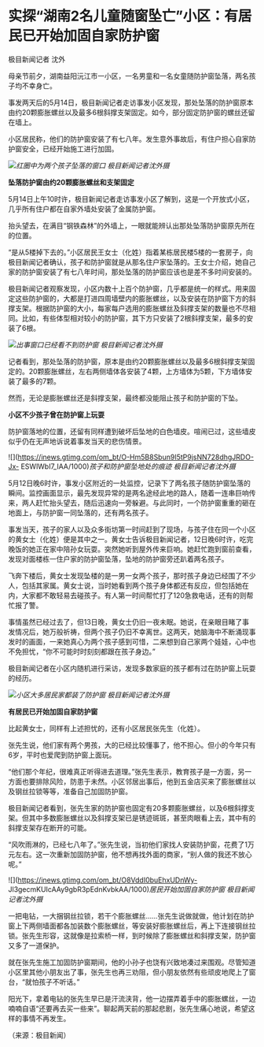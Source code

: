 # 实探“湖南2名儿童随窗坠亡”小区：有居民已开始加固自家防护窗

极目新闻记者 沈外

母亲节前夕，湖南益阳沅江市一小区，一名男童和一名女童随防护窗坠落，两名孩子均不幸身亡。

事发两天后的5月14日，极目新闻记者走访事发小区发现，那处坠落的防护窗原本由约20颗膨胀螺丝以及最多6根斜撑支架固定。如今，部分固定防护窗的螺丝还留在墙上。

小区居民称，他们的防护窗安装了有七八年。发生意外事故后，有住户担心自家防护窗安全，已经开始施工进行加固。

![](https://inews.gtimg.com/om_bt/Oy0__DFIVtf00kjWbEsbzyJMh9UpvKI5gj5vrBgiyMEvgAA/1000)_红圈中为两个孩子坠落的窗口
极目新闻记者沈外摄_

**坠落防护窗由约20颗膨胀螺丝和支架固定**

5月14日上午10时许，极目新闻记者走访事发小区了解到，这是一个开放式小区，几乎所有住户都在自家外墙处安装了金属防护窗。

抬头望去，在满目“钢铁森林”的外墙上，一眼就能辨认出那处坠落防护窗原先所在的位置。

“是从5楼掉下去的。”小区居民王女士（化姓）指着某栋居民楼5楼的一套房子，向极目新闻记者确认，孩子和防护窗就是从那名住户家坠落的。王女士介绍，她自己家的防护窗安装了有七八年时间，那处坠落的防护窗应该也是差不多时间安装的。

极目新闻记者观察发现，小区内数十上百个防护窗，几乎都是统一的样式。用来固定这些防护窗的，大都是打进四周墙壁内的膨胀螺丝，以及安装在防护窗下方的斜撑支架。根据防护窗的大小，每家每户选用的膨胀螺丝及斜撑支架的数量也不尽相同。比如，有些体型相对较小的防护窗，其下方只安装了2根斜撑支架，最多的安装了6根。

![](https://inews.gtimg.com/om_bt/O_GNJbxHUNWxmNPsKWFmvcRjj6W06a_dJakWMQe_vCOKwAA/1000)_出事窗口已经看不到防护窗
极目新闻记者沈外摄_

记者看到，那处坠落的防护窗，原本是由约20颗膨胀螺丝以及最多6根斜撑支架固定的。20颗膨胀螺丝，左右两侧墙体各安装了4颗，上方墙体为5颗，下方墙体安装了最多的7颗。

然而，无论是膨胀螺丝还是斜撑支架，最终都没能阻止孩子和防护窗的下坠。

**小区不少孩子曾在防护窗上玩耍**

防护窗落地的位置，还留有同样遭到破坏后坠地的白色墙皮。喧闹已过，这些墙皮似乎仍在无声地诉说着事发当天的悲伤情景。

![](https://inews.gtimg.com/om_bt/O-Hm5B8Sbun9I5tP9jsNN728dhgJRDO-Jx-
ESWlWbI7_IAA/1000)_孩子和防护窗坠地处的痕迹 极目新闻记者沈外摄_

5月12日晚6时许，事发小区附近的一处监控，记录下了两名孩子随防护窗坠落的瞬间。监控画面显示，最先发现异常的是两名途经此地的路人，随着一连串巨响传来，两人赶忙抬头望去，随后迅速向一旁躲避。与此同时，一个防护窗重重的砸在地面上，与防护窗一同坠落的，还有两名孩子。

事发当天，孩子的家人以及众多街坊第一时间赶到了现场，与孩子住在同一个小区的黄女士（化姓）便是其中之一。黄女士告诉极目新闻记者，12日晚6时许，吃完晚饭的她正在家中陪孙女玩耍。突然她听到屋外传来巨响。她赶忙跑到窗前查看，发现对面楼栋一住户家的防护窗坠落，坠地的防护窗旁还趴着两名孩子。

飞奔下楼后，黄女士发现坠楼的是一男一女两个孩子，那时孩子身边已经围了不少人，包括其家属。黄女士说，当时她看到两个孩子身体都还有反应，但包括她在内，大家都不敢轻易去碰孩子。有人第一时间帮忙打了120急救电话，还有的则帮忙报了警。

事情虽然已经过去了，但13日晚，黄女士仍旧一夜未眠。她说，在亲眼目睹了事发情况后，她万般祈祷，但两个孩子仍旧不幸离世。这两天，她脑海中不断涌现事发时的画面，一来她真心为两个孩子感到可惜，二来想到自己家两个娃娃，心中也不免担忧，“你不可能时时刻刻都跟在孩子身边。”

极目新闻记者在小区内随机进行采访，发现多数家庭的孩子都有过在防护窗上玩耍的经历。

![](https://inews.gtimg.com/om_bt/ORfOn3bREae34yyDsGVUz6ApdtZQlPM_lO39KEgkU2H8YAA/1000)_小区大多居民家都装了防护窗
极目新闻记者沈外摄_

**有居民已开始加固自家防护窗**

比起黄女士，同样有上述担忧的，还有小区居民张先生（化姓）。

张先生说，他们家有两个男孩，大的已经比较懂事了，他不担心。但小的今年只有6岁，平时也爱爬到防护窗上面玩。

“他们那个年纪，很难真正听得进去道理。”张先生表示，教育孩子是一方面，另一方面也要排除风险，防患于未然。小区邻居出事后，他到五金店买来了膨胀螺丝以及钢丝拉锁等等，准备自己加固防护窗。

极目新闻记者看到，张先生家的防护窗也固定有20多颗膨胀螺丝，以及6根斜撑支架。但其中多数膨胀螺丝以及斜撑支架已是锈迹斑斑，甚至肉眼看上去，其中有的斜撑支架存在断开的可能。

“风吹雨淋的，已经七八年了。”张先生说，当初他们家找人安装防护窗，花费了1万元左右。这一次重新加固防护窗，他不想再找外面的商家，“别人做的我还不放心呢。”

![](https://inews.gtimg.com/om_bt/O8VddI0buEhxUDnWy-
Jl3gecmKUIcAAy9gbR3pEdnKvbkAA/1000)_居民开始加固自家防护窗 极目新闻记者沈外摄_

一把电钻，一大捆钢丝拉锁，若干个膨胀螺丝……张先生说做就做，他计划在防护窗上下两侧墙面都各加装数个膨胀螺丝，等安装好膨胀螺丝后，再上下连接钢丝拉锁。张先生形容，这就像是拉索桥一样，到时候除了膨胀螺丝和斜撑支架，防护窗又多了一道保护。

就在张先生施工加固防护窗期间，他的小孙子也饶有兴致地凑过来围观。尽管知道小区里其他小朋友出了事，张先生也再三劝阻，但小朋友依然有些顽皮地爬上了窗台，“就怕孩子不听话。”

阳光下，拿着电钻的张先生早已是汗流浃背，他一边摆弄着手中的膨胀螺丝，一边喃喃自语“还要再去买一些来”。聊起两天前的那起悲剧，张先生痛心地说，希望这样的事情不再发生。

（来源：极目新闻）

